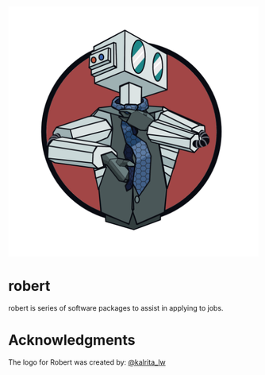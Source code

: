 ![Robert Image](/imgs/robert.png)

# robert
robert is series of software packages to assist in applying to jobs.




# Acknowledgments

The logo for Robert was created by:
    [@kalrita_lw](https://www.instagram.com/kalrita_lw/)
    


